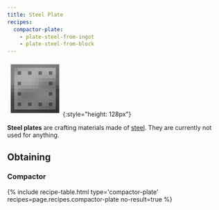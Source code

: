 ```yaml
---
title: Steel Plate
recipes:
  compactor-plate:
    - plate-steel-from-ingot
    - plate-steel-from-block
---
```


![Steel plate](/assets/images/thermal-foundation/plate-steel.png){:style="height: 128px"}


**Steel plates** are crafting materials made of
[steel](/docs/thermal-foundation/items/materials/ingots/steel-ingot/). They are
currently not used for anything.


Obtaining
---------

### Compactor
{% include recipe-table.html type='compactor-plate' recipes=page.recipes.compactor-plate no-result=true %}
